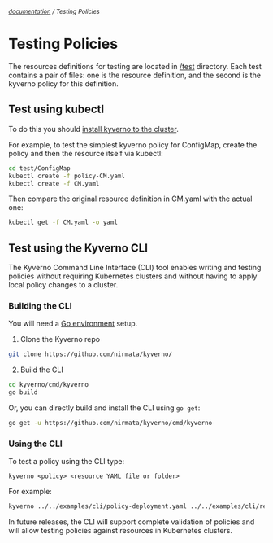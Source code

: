 <small>*[documentation](/README.md#documentation) / Testing Policies*</small>


# Testing Policies 
The resources definitions for testing are located in [/test](/test) directory. Each test contains a pair of files: one is the resource definition, and the second is the kyverno policy for this definition.

## Test using kubectl
To do this you should [install kyverno to the cluster](/documentation/installation.md).

For example, to test the simplest kyverno policy for ConfigMap, create the policy and then the resource itself via kubectl:

````bash
cd test/ConfigMap
kubectl create -f policy-CM.yaml
kubectl create -f CM.yaml
````
Then compare the original resource definition in CM.yaml with the actual one:

````bash
kubectl get -f CM.yaml -o yaml
````

## Test using the Kyverno CLI

The Kyverno Command Line Interface (CLI) tool enables writing and testing policies without requiring Kubernetes clusters and without having to apply local policy changes to a cluster.

### Building the CLI

You will need a [Go environment](https://golang.org/doc/install) setup.

1. Clone the Kyverno repo

````bash
git clone https://github.com/nirmata/kyverno/
````

2. Build the CLI

````bash
cd kyverno/cmd/kyverno
go build
````

Or, you can directly build and install the CLI using `go get`:

````bash
go get -u https://github.com/nirmata/kyverno/cmd/kyverno
````

### Using the CLI

To test a policy using the CLI type:

`kyverno <policy> <resource YAML file or folder>`

For example:

```bash
kyverno ../../examples/cli/policy-deployment.yaml ../../examples/cli/resources
```

In future releases, the CLI will support complete validation of policies and will allow testing policies against resources in Kubernetes clusters.
